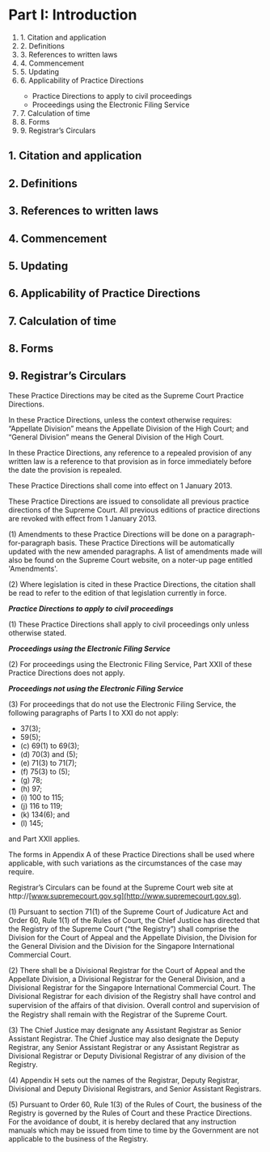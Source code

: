 # Part I: Introduction

<ol type="*">
	<li>1. Citation and application</li>
	<li>2. Definitions</li>
	<li>3. References to written laws</li>
	<li>4. Commencement</li>
	<li>5. Updating</li>
	<li>6. Applicability of Practice Directions</li>
		<ul>
			<li>Practice Directions to apply to civil proceedings</li>
			<li>Proceedings using the Electronic Filing Service</li>
		</ul>
	<li>7. Calculation of time</li>
	<li>8. Forms</li>
	<li>9. Registrar’s Circulars</li>
</ol>

## 1. Citation and application
## 2. Definitions
## 3. References to written laws
## 4. Commencement
## 5. Updating
## 6. Applicability of Practice Directions
## 7. Calculation of time
## 8. Forms
## 9. Registrar’s Circulars

These Practice Directions may be cited as the Supreme Court Practice Directions.

In these Practice Directions, unless the context otherwise requires:<br>
 “Appellate Division” means the Appellate Division of the High Court; and<br>
 “General Division” means the General Division of the High Court.

In these Practice Directions, any reference to a repealed provision of any written law is a reference to that provision as in force immediately before the date the provision is repealed.

These Practice Directions shall come into effect on 1 January 2013.

These Practice Directions are issued to consolidate all previous practice directions of the Supreme Court.  All previous editions of practice directions are revoked with effect from 1 January 2013.

(1) Amendments to these Practice Directions will be done on a paragraph-for-paragraph basis.  These Practice Directions will be
automatically updated with the new amended paragraphs.  A list of amendments made will also be found on the Supreme Court website, on a noter-up page entitled 'Amendments'.

(2) Where legislation is cited in these Practice Directions, the citation shall be read to refer to the edition of that legislation currently in force.

***Practice Directions to apply to civil proceedings***

(1) These Practice Directions shall apply to civil proceedings only unless otherwise stated.

***Proceedings using the Electronic Filing Service***

(2) For proceedings using the Electronic Filing Service, Part XXII of these Practice Directions does not apply.

***Proceedings not using the Electronic Filing Service***

(3) For proceedings that do not use the Electronic Filing Service, the following paragraphs of Parts I to XXI do not apply:

<ul type="a">
	<li>37(3);</li>
	<li>59(5);</li>
	<li>(c) 69(1) to 69(3);</li>
	<li>(d) 70(3) and (5);</li>
	<li>(e) 71(3) to 71(7);</li>
	<li>(f) 75(3) to (5);</li>
	<li>(g) 78;</li>
	<li>(h) 97;</li>
	<li>(i) 100 to 115;</li>
	<li>(j) 116 to 119;</li>
	<li>(k) 134(6); and</li>
	<li>(l) 145;</li>
</ul>

and Part XXII applies.

The forms in Appendix A of these Practice Directions shall be used where applicable, with such variations as the circumstances of the case may require.

Registrar’s Circulars can be found at the Supreme Court web site at http://[www.supremecourt.gov.sg](http://www.supremecourt.gov.sg).

(1) Pursuant to section 71(1) of the Supreme Court of Judicature Act and Order 60, Rule 1(1) of the Rules of Court, the Chief Justice has directed that the Registry of the Supreme Court (“the Registry”) shall comprise the Division for the Court of Appeal and the Appellate Division, the Division for the General Division and the Division for the Singapore International Commercial Court.

(2) There shall be a Divisional Registrar for the Court of Appeal and the Appellate Division, a Divisional Registrar for the General Division, and a Divisional Registrar for the Singapore International Commercial Court. The Divisional Registrar for each division of the Registry shall have control and supervision of the aﬀairs of that division. Overall control and supervision of the Registry shall remain with the Registrar of the Supreme Court.

(3) The Chief Justice may designate any Assistant Registrar as Senior Assistant Registrar. The Chief Justice may also designate the Deputy Registrar, any Senior Assistant Registrar or any Assistant Registrar as Divisional Registrar or Deputy Divisional Registrar of any division of the Registry.

(4) Appendix H sets out the names of the Registrar, Deputy Registrar, Divisional and Deputy Divisional Registrars, and Senior Assistant Registrars.

(5) Pursuant to Order 60, Rule 1(3) of the Rules of Court, the business of the Registry is governed by the Rules of Court and these Practice Directions. For the avoidance of doubt, it is hereby declared that any instruction manuals which may be issued from time to time by the Government are not applicable to the business of the Registry.

